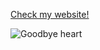 [Check my website!](https://lucietyc.myportfolio.com)

![Goodbye heart](https://user-images.githubusercontent.com/79570985/140936494-0f515a39-9d7c-4991-873b-a6113d9fea8b.png)



